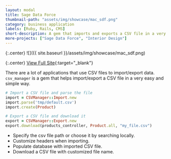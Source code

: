 ```yaml
---
layout: modal
title: Sage Data Force
thumbnail-path: "assets/img/showcase/mac_sdf.png"
category: business application
labels: [Ruby, Rails, CMS]
short-description: A gem that imports and exports a CSV file in a very easy and simple way. Curabitur venenatis felis non ipsum fringilla pharetra. Nam at dolor in velit pellentesque pulvinar.
more-projects: ["Sage Data Force", "Interior Design"]
---
```


{:.center}
![]({{ site.baseurl }}/assets/img/showcase/mac_sdf.png)

{:.center}
[View Full Site](https://github.com/ghbooth12/csv_manager){:target="\_blank"}


There are a lot of applications that use CSV files to import/export data. `csv_manager` is a gem that helps import/export a CSV file in a very easy and simple way.

```ruby
# Import a CSV file and parse the file
import = CSVManager::Import.new
import.parse('tmp/default.csv')
import.create(Product)

# Export a CSV file and download it
export = CSVManager::Export.new
export.download(products_controller, Product.all, "my_file.csv")
```


* Specify the csv file path or choose it by searching locally.
* Customize headers when importing.
* Populate database with imported CSV file.
* Download a CSV file with customized file name.